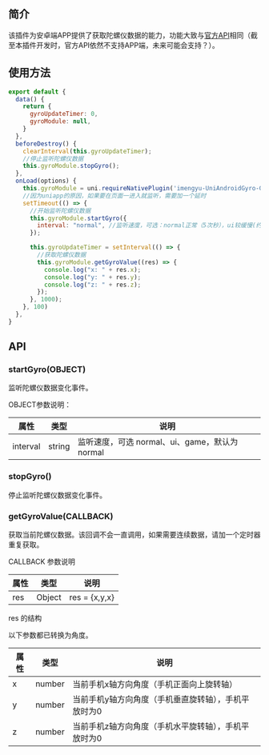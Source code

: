 ## 简介

该插件为安卓端APP提供了获取陀螺仪数据的能力，功能大致与[官方API](https://uniapp.dcloud.io/api/system/gyroscope)相同（截至本插件开发时，官方API依然不支持APP端，未来可能会支持？）。

## 使用方法

```js
export default {
  data() {
    return {
      gyroUpdateTimer: 0,
      gyroModule: null,
    }
  },
  beforeDestroy() {
    clearInterval(this.gyroUpdateTimer);
    //停止监听陀螺仪数据
    this.gyroModule.stopGyro();
  },
  onLoad(options) {
    this.gyroModule = uni.requireNativePlugin('imengyu-UniAndroidGyro-GyroModule');
    //因为uniapp的原因，如果要在页面一进入就监听，需要加一个延时
    setTimeout(() => {
      //开始监听陀螺仪数据
      this.gyroModule.startGyro({
        interval: "normal", //监听速度，可选：normal正常（5次秒），ui较缓慢(约16次秒)，game最快(50次秒)。此数据对应于安卓的SensorManager.SENSOR_DELAY_*
      });

      this.gyroUpdateTimer = setInterval(() => {
        //获取陀螺仪数据
        this.gyroModule.getGyroValue((res) => {
          console.log("x: " + res.x);
          console.log("y: " + res.y);
          console.log("z: " + res.z);
        });
      }, 1000);
    }, 100)
  },
}
```

## API

### startGyro(OBJECT)

监听陀螺仪数据变化事件。

OBJECT参数说明：

|  属性| 类型 |说明  |
|  ----  | ----  | ----  |
| interval | string  |  监听速度，可选 normal、ui、game，默认为normal  |

### stopGyro()

停止监听陀螺仪数据变化事件。

### getGyroValue(CALLBACK)

获取当前陀螺仪数据。该回调不会一直调用，如果需要连续数据，请加一个定时器重复获取。

CALLBACK 参数说明

|  属性| 类型 |说明  |
|  ----  | ----  | ----  |
| res | Object  | res = {x,y,x} |

res 的结构

以下参数都已转换为角度。

|  属性| 类型 |说明  |
|  ----  | ----  | ----  |
| x | number | 当前手机x轴方向角度（手机正面向上旋转轴） |
| y | number | 当前手机y轴方向角度（手机垂直旋转轴），手机平放时为0 |
| z | number | 当前手机z轴方向角度（手机水平旋转轴），手机平放时为0 |
